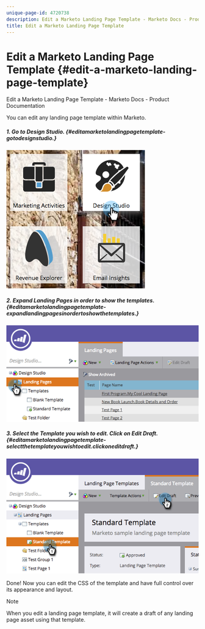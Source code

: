 ```yaml
---
unique-page-id: 4720738
description: Edit a Marketo Landing Page Template - Marketo Docs - Product Documentation
title: Edit a Marketo Landing Page Template
---
```


# Edit a Marketo Landing Page Template {#edit-a-marketo-landing-page-template}

Edit a Marketo Landing Page Template - Marketo Docs - Product Documentation

You can edit any landing page template within Marketo.

##### 1. Go to Design Studio. {#editamarketolandingpagetemplate-gotodesignstudio.}

![](assets/designstudio.png)

##### 2. Expand Landing Pages in order to show the templates. {#editamarketolandingpagetemplate-expandlandingpagesinordertoshowthetemplates.}

![](assets/image2015-5-21-12-3a40-3a3.png)

##### 3. Select the Template you wish to edit. Click on Edit Draft. {#editamarketolandingpagetemplate-selectthetemplateyouwishtoedit.clickoneditdraft.}

![](assets/image2015-5-21-12-3a37-3a54.png)

Done! Now you can edit the CSS of the template and have full control over its appearance and layout.

>[!NOTE]
>
>When you edit a landing page template, it will create a draft of any landing page asset using that template.

